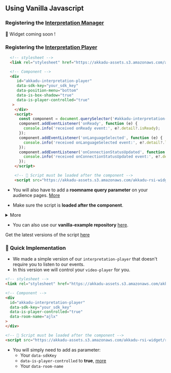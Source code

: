 ## Using Vanilla Javascript

### Registering the [Interpretation Manager](/interpretation-manager/index.html)

🚀 Widget coming soon !


### Registering the [Interpretation Player](/interpretation-player/index.html)

```html
  <!-- stylesheet -->
  <link rel="stylesheet" href="https://akkadu-assets.s3.amazonaws.com/akkadu-rsi-widget/rsi-vanilla/1.1.0/interpretation-player.min.css" />

  <!-- Component -->
  <div 
     id="akkadu-interpretation-player" 
     data-sdk-key="your_sdk_key" 
     data-position-menu="bottom" 
     data-is-box-shadow="true"
     data-is-player-controlled="true"
   >
    </div> 
    <script>
      const component = document.querySelector('#akkadu-interpretation-player')
      component.addEventListener('onReady', function (e) { 
        console.info('received onReady event:', e?.detail?.isReady);
      });
      component.addEventListener('onLanguageSelected', function (e) { 
        console.info('received onLanguageSelected event:', e?.detail?.languageSelected);
      });
      component.addEventListener('onConnectionStatusUpdated', function (e) { 
        console.info('received onConnectionStatusUpdated event:', e?.detail?.connection);
      });
    </script>

    <!-- 🚨 Script must be loaded after the component -->
    <script src="https://akkadu-assets.s3.amazonaws.com/akkadu-rsi-widget/rsi-vanilla/1.1.0/interpretation-player.min.js" ></script>


```

* You will also have to add a **roomname query parameter** on your audience pages. [More](/interpretation-player/roomname.md)

* Make sure the script is **loaded after the component**.

<details>
  <summary>More</summary>

  * You can either put the script at the end of your page before the `body tag`

  Or you can add a the listener `load` and add the script once the page is fully loaded : 

  ```html
  <script>
      window.addEventListener('load', function () {
        var s = document.createElement("script");
        s.type = "text/javascript";
        s.src= 'https://akkadu-assets.s3.amazonaws.com/akkadu-rsi-widget/rsi-vanilla/1.0.7/index.min.js'
        document.head.appendChild(s);
      })
    </script> 
  ```
</details>


* You can also use our **vanilla-example repository** [here](https://github.com/Akkadu/rsi-widgets/tree/main/packages/rsi-vanilla-example).


Get the latest versions of the script [here](/vanilla-js/versions.html)



### 🚀 Quick Implementation

* We made a simple version of our `interpretation-player` that doesn't require you to listen to our events.
* In this version we will control your `video-player` for you.


```html
<!-- stylesheet -->
<link rel="stylesheet" href="https://akkadu-assets.s3.amazonaws.com/akkadu-rsi-widget/rsi-vanilla/1.1.0/interpretation-player.min.css" />

<!-- Component -->
<div 
  id="akkadu-interpretation-player" 
  data-sdk-key="your_sdk_key" 
  data-is-player-controlled="true"
  data-room-name="ajlx"
>
</div> 

<!-- 🚨 Script must be loaded after the component -->
<script src="https://akkadu-assets.s3.amazonaws.com/akkadu-rsi-widget/rsi-vanilla/1.0.7/index.min.js" ></script>


```

* You will simply need to add as parameter:
  * Your `data-sdkKey`
  * `data-is-player-controlled` to **true**, [more](/interpretation-player/props.html)
  * Your `data-room-name` 


